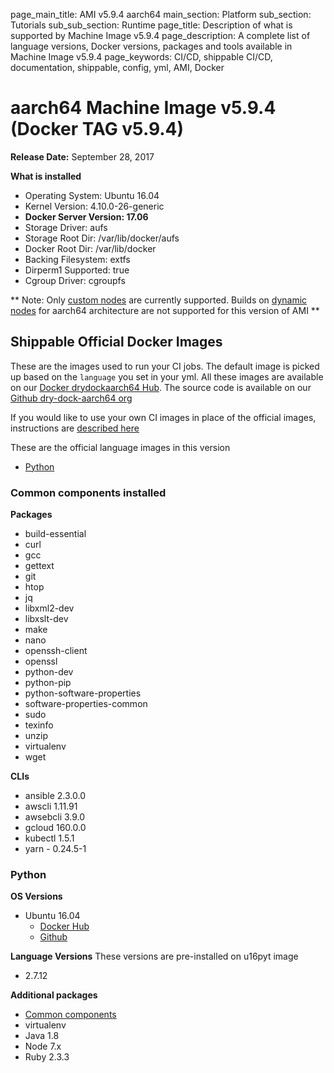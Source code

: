 page_main_title: AMI v5.9.4 aarch64
main_section: Platform
sub_section: Tutorials
sub_sub_section: Runtime
page_title: Description of what is supported by Machine Image v5.9.4
page_description: A complete list of language versions, Docker versions, packages and tools available in Machine Image v5.9.4
page_keywords: CI/CD, shippable CI/CD, documentation, shippable, config, yml, AMI, Docker

# aarch64 Machine Image v5.9.4 (Docker TAG v5.9.4)

**Release Date:** September 28, 2017

**What is installed**

* Operating System: Ubuntu 16.04
* Kernel Version: 4.10.0-26-generic
* **Docker Server Version: 17.06**
* Storage Driver: aufs
* Storage Root Dir: /var/lib/docker/aufs
* Docker Root Dir: /var/lib/docker
* Backing Filesystem: extfs
* Dirperm1 Supported: true
* Cgroup Driver: cgroupfs

** Note: Only [custom nodes](/platform/tutorial/runtime/custom-nodes/) are currently supported. Builds on [dynamic nodes](/platform/tutorial/runtime/dynamic-nodes/) for aarch64 architecture are not supported for this version of AMI **


## Shippable Official Docker Images
These are the images used to run your CI jobs. The default image is picked up
based on the `language` you set in your yml. All these images are available on
our [Docker drydockaarch64 Hub](https://hub.docker.com/u/drydockaarch64/). The source code is
available on our [Github dry-dock-aarch64 org](https://github.com/dry-dock-aarch64)

If you would like to use your own CI images in place of the official images,
instructions are [described here](/ci/custom-docker-image/)

These are the official language images in this version

* [Python](#pyt-592)

<a name="common-532"></a>
### Common components installed

**Packages**

* build-essential
* curl
* gcc
* gettext
* git
* htop
* jq
* libxml2-dev
* libxslt-dev
* make
* nano
* openssh-client
* openssl
* python-dev
* python-pip
* python-software-properties
* software-properties-common
* sudo
* texinfo
* unzip
* virtualenv
* wget

**CLIs**

* ansible 2.3.0.0
* awscli 1.11.91
* awsebcli 3.9.0
* gcloud 160.0.0
* kubectl 1.5.1
* yarn - 0.24.5-1

<a name="pyt-592"></a>
### Python
**OS Versions**

* Ubuntu 16.04
	* [Docker Hub](https://hub.docker.com/r/drydockaarch64/u16pyt/tags/)
	* [Github](https://github.com/dry-dock-aarch64/u16pyt)

**Language Versions**
These versions are pre-installed on u16pyt image

* 2.7.12

**Additional packages**

* [Common components](#common-532)
* virtualenv
* Java 1.8
* Node 7.x
* Ruby 2.3.3

